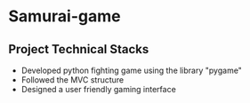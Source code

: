 # Samurai-game

## Project Technical Stacks

- Developed python fighting game using the library "pygame"
- Followed the MVC structure
- Designed a user friendly gaming interface

